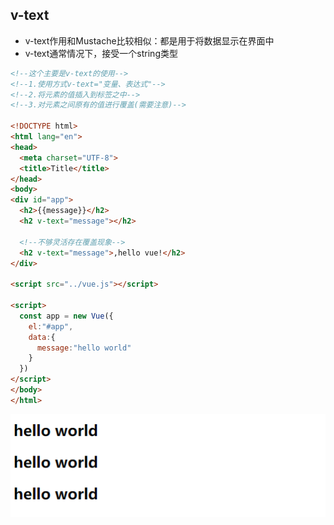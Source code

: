 ## v-text

- v-text作用和Mustache比较相似：都是用于将数据显示在界面中
- v-text通常情况下，接受一个string类型

```html
<!--这个主要是v-text的使用-->
<!--1.使用方式v-text="变量、表达式"-->
<!--2.将元素的值插入到标签之中-->
<!--3.对元素之间原有的值进行覆盖(需要注意)-->

<!DOCTYPE html>
<html lang="en">
<head>
  <meta charset="UTF-8">
  <title>Title</title>
</head>
<body>
<div id="app">
  <h2>{{message}}</h2>
  <h2 v-text="message"></h2>

  <!--不够灵活存在覆盖现象-->
  <h2 v-text="message">,hello vue!</h2>
</div>

<script src="../vue.js"></script>

<script>
  const app = new Vue({
    el:"#app",
    data:{
      message:"hello world"
    }
  })
</script>
</body>
</html>
```

![Snipaste_2021-08-06_16-58-08](image\Snipaste_2021-08-06_16-58-08.png)